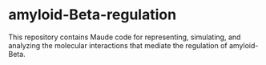 # amyloid-Beta-regulation
This repository contains Maude code for representing, simulating, and analyzing the molecular interactions that mediate the regulation of amyloid-Beta.
